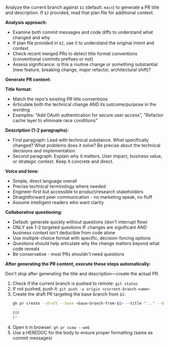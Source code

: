 Analyze the current branch against `$1` (default: `main`) to generate a PR title and description. If `$2` provided, read that plan file for additional context.

**Analysis approach:**
- Examine both commit messages and code diffs to understand what changed and why
- If plan file provided in `$2`, use it to understand the original intent and context
- Check recent merged PRs to detect title format conventions (conventional commits prefixes or not)
- Assess significance: is this a routine change or something substantial (new feature, breaking change, major refactor, architectural shift)?

**Generate PR content:**

**Title format:**
- Match the repo's existing PR title conventions
- Articulate both the technical change AND its outcome/purpose in the wording
- Examples: "Add OAuth authentication for secure user access", "Refactor cache layer to eliminate race conditions"

**Description (1-2 paragraphs):**
- First paragraph: Lead with technical substance. What specifically changed? What problems does it solve? Be precise about the technical decisions and implementation.
- Second paragraph: Explain why it matters. User impact, business value, or strategic context. Keep it concrete and direct.

**Voice and tone:**
- Simple, direct language overall
- Precise technical terminology where needed
- Engineer-first but accessible to product/research stakeholders
- Straightforward peer communication - no marketing speak, no fluff
- Assume intelligent readers who want clarity

**Collaborative questioning:**
- Default: generate quickly without questions (don't interrupt flow)
- ONLY ask 1-2 targeted questions IF changes are significant AND business context isn't deducible from code alone
- Use multiple-choice format with specific, decision-forcing options
- Questions should help articulate why the change matters beyond what code reveals
- Be conservative - most PRs shouldn't need questions

**After generating the PR content, execute these steps automatically:**

Don't stop after generating the title and description—create the actual PR.

1. Check if the current branch is pushed to remote: `git status`
2. If not pushed, push it: `git push -u origin <current-branch-name>`
3. Create the draft PR targeting the base branch from `$1`:
   ```bash
   gh pr create --draft --base <base-branch-from-$1> --title "..." --body "$(cat <<'EOF'
   ...
   EOF
   )"
   ```
4. Open it in browser: `gh pr view --web`
5. Use a HEREDOC for the body to ensure proper formatting (same as commit messages)
